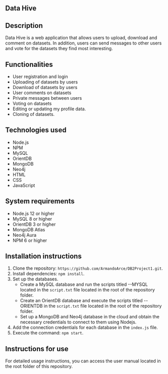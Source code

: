 ## Data Hive

## Description

Data Hive is a web application that allows users to upload, download and comment on datasets. In addition, users can send messages to other users and vote for the datasets they find most interesting.

## Functionalities

- User registration and login
- Uploading of datasets by users
- Download of datasets by users
- User comments on datasets
- Private messages between users
- Voting on datasets
- Editing or updating my profile data.
- Cloning of datasets.

## Technologies used

- Node.js
- NPM
- MySQL
- OrientDB
- MongoDB
- Neo4j
- HTML
- CSS
- JavaScript

## System requirements

- Node.js 12 or higher
- MySQL 8 or higher
- OrientDB 3 or higher
- MongoDB Atlas
- Neo4j Aura
- NPM 6 or higher

## Installation instructions

1. Clone the repository: `https://github.com/ArmandoArce/DB2Project1.git`.
2. Install dependencies: `npm install`.
3.  Set up the databases.
    - Create a MySQL database and run the scripts titled --MYSQL located in the `script.txt` file located in the root of the repository folder.
    - Create an OrientDB database and execute the scripts titled --ORIENTDB in the `script.txt` file located in the root of the repository folder.
    - Set up a MongoDB and Neo4j database in the cloud and obtain the necessary credentials to connect to them using Nodejs.
4.  Add the connection credentials for each database in the `index.js` file.
5.  Execute the command: `npm start`.

## Instructions for use

For detailed usage instructions, you can access the user manual located in the root folder of this repository.

